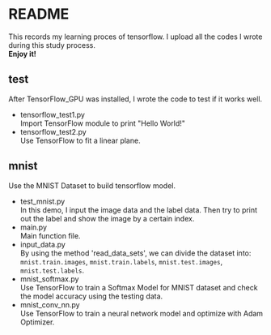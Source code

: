 # README
This records my learning proces of tensorflow. I upload all the codes I wrote during this study process.<br>
**Enjoy it!**

## test
After TensorFlow_GPU was installed, I wrote the code to test if it works well.
* tensorflow_test1.py<br>
Import TensorFlow module to print "Hello World!"<br>
* tensorflow_test2.py<br>
Use TensorFlow to fit a linear plane.

## mnist
Use the MNIST Dataset to build tensorflow model.
* test_mnist.py<br>
In this demo, I input the image data and the label data. Then try to print out the label and show the image by a certain index.<br>
* main.py<br>
Main function file.<br>
* input_data.py<br>
By using the method 'read_data_sets', we can divide the dataset into: `mnist.train.images`, `mnist.train.labels`, `mnist.test.images`, `mnist.test.labels`.<br>
* mnist_softmax.py<br>
Use TensorFlow to train a Softmax Model for MNIST dataset and check the model accuracy using the testing data.<br>
* mnist_conv_nn.py<br>
Use TensorFlow to train a neural network model and optimize with Adam Optimizer.<br>